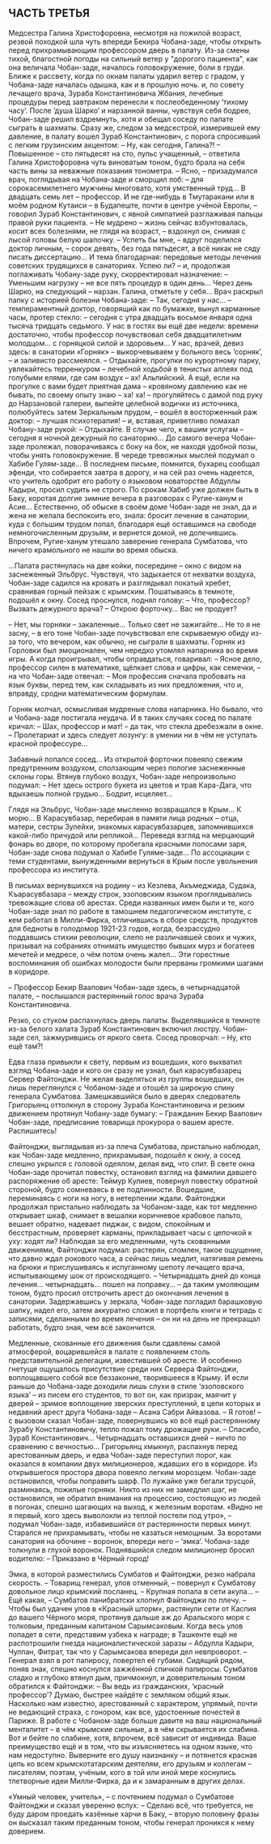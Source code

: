 ## ЧАСТЬ ТРЕТЬЯ

Медсестра Галина Христофоровна, несмотря на пожилой возраст, резвой походкой шла чуть впереди Бекира Чобана-заде, чтобы открыть перед прихрамывающим профессором дверь в палату. 
Из-за смены тихой, благостной погоды на сильный ветер у "дорогого пациента", как она величала Чобан-заде, началось головокружение, боли в груди.
Ближе к рассвету, когда по окнам палаты ударил ветер с градом, у Чобана-заде началась одышка, как и в прошлую ночь.
и, по совету лечащего врача, Зураба Константиновича Жбания, лечебные процедуры перед завтраком перенесли к послеобеденному ‘тихому часу’.
После ‘душа Шарко’ и нарзанной ванны, чувствуя себя бодрее, Чобан-заде решил вздремнуть, хотя и обещал соседу по палате сыграть в шахматы. 
Сразу же, следом за медсестрой, измерившей ему давление, в палату вошел Зураб Константинович, с порога спросивший с легким грузинским акцентом: 
– Ну, как сегодня, Галина?! 
– Повышенное – сто пятьдесят на сто, пульс учащенный, – ответила Галина Христофоровна чуть виноватым тоном, будто брала на себя часть вины за неважные показания тонометра. 
– Ясно, – призадумался врач, поглядывая на Чобана-заде и сморщил лоб: – для сорокасемилетнего мужчины многовато, хотя умственный труд…
В двадцать семь лет – профессор.
И не где-нибудь в Тмутаракани или в моём родном Кутаиси – в Будапеште, почти в центре учёной Европы, – говорил Зураб Константинович, с явной симпатией разглаживая пальцы правой руки пациента. – Не мудрено – жизнь сейчас взбунтовалась, косит всех болезнями, не глядя на возраст, – вздохнул он, снимая с лысой головы белую шапочку. – Успеть бы мне, – вдруг поделился доктор личным, – сорок девять, без года пятьдесят, а всё никак не сяду писать диссертацию…
И тема благодарная: передовые методы лечения советских трудящихся в санаториях.
Успею ли? – и, продолжая поглаживать Чобану-заде руку, скорректировал назначение: – Уменьшим нагрузку – не все пять процедур в один день…
Через день Шарко, на следующий – нарзан.
Галина, отметьте у себя... 
Врач раскрыл папку с историей болезни Чобана-заде: 
– Так, сегодня у нас... – темпераментный доктор, говорящий как по бумажке, вынул карманные часы, протер стекло: – сегодня с утра двадцать восьмое января одна тысяча тридцать седьмого.
У нас в гостях вы ещё две недели: времени достаточно, чтобы профессор почувствовал себя двадцатилетним молодцом... с горняцкой силой и здоровьем...
У нас, врачей, девиз здесь: в санатории «Горняк» – выкорчевываем у больного весь ‘сорняк’, – и заливисто рассмеялся. – Отдыхайте, прогулки по курортному парку, увлекайтесь терренкуром – лечебной ходьбой в тенистых аллеях под голубыми елями, где сам воздух – ах!
Альпийский.
А ещё, если на прогулке с вами будет приятная дама – кровяному давлению как не бывать, по своему опыту знаю – ха! ха! – прогуляйтесь с дамой под руку до Нарзановой галереи, выпейте целебной водички из источника, полюбуйтесь затем Зеркальным прудом, – вошёл в восторженный раж доктор: – лучшая психотерапия! – и, вставая, приветливо помахал Чобану-заде рукой: – Отдыхайте.
В случае чего, к вашим услугам – сегодня я ночной дежурный по санаторию... 
До самого вечера Чобан-заде пролежал, поворачиваясь с боку на бок, не находя удобной позы, чтобы унять головокружение.
В череде тревожных мыслей подумал о Хабибе Гулям-заде...
В последнем письме, помнится, бухарец сообщал эфенди, что собирается завтра в дорогу, и на сей раз очень надеется, что учитель одобрит его работу о языковом новаторстве Абдуллы Кадыри, просил судить не строго. 
По срокам Хабиб уже должен быть в Баку, коротая долгие зимние вечера в разговорах с Ругие-ханум и Асие... 
Естественно, об обыске в своём доме Чобан-заде не знал, да и жена не желала беспокоить его, знала: бросит лечение в санатории, куда с большим трудом попал, благодаря ещё оставшимся на свободе немногочисленным друзьям, и вернется домой, не долечившись. 
Впрочем, Ругие-ханум утешало заверение генерала Сумбатова, что ничего крамольного не нашли во время обыска.

…Палата растянулась на две койки, посередине – окно с видом на заснеженный Эльбрус.
Чувствуя, что задыхается от нехватки воздуха, Чобан-заде садился на кровать и разглядывал покатый хребет, сравнивая горный пейзаж с крымским. 
Пошатываясь в темноте, подошёл к окну.
Сосед проснулся, поднял голову: 
– Что, профессор?
Вызвать дежурного врача? 
– Открою форточку…
Вас не продует?

– Нет, мы горняки – закаленные…
Только свет не зажигайте...
Не то я не засну, – в его тоне Чобан-заде почувствовал еле скрываемую обиду из-за того, что вечером, как обычно, не сыграли в шахматы. 
Горняк из Горловки был эмоционален, чем нередко утомлял напарника во время игры.
А когда проигрывал, чтобы оправдаться, говаривал: 
– Ясное дело, профессор силен в математике, щёлкает слова и цифры, как семечки, – на что Чобан-заде отвечал: – Моя профессия сначала пробовать на язык буквы, перед тем, как складывать из них предложения, что и, вправду, сродни математическим формулам.

Горняк молчал, осмысливая мудреные слова напарника. 
Но бывало, что и Чобана-заде постигала неудача.
И в таких случаях сосед по палате кричал: – Шах, профессор и мат! – да так, что стекла дребезжали в окне. – Пролетариат и здесь следует лозунгу: в умении ни в чём не уступать красной профессуре…

Забавный попался сосед... 
Из открытой форточки повеяло свежим предутренним воздухом, сползающим через пологие заснеженные склоны горы.
Втянув глубоко воздух, Чобан-заде непроизвольно подумал: 
– Нет здесь острого букета из цветов и трав Кара-Дага, что вдыхаешь полной грудью...
Бодрит, исцеляет…

Глядя на Эльбрус, Чобан-заде мысленно возвращался в Крым...
К морю…
В Карасувбазар, перебирая в памяти лица родных – отца, матери, сестры Зулейхи, знакомых карасувбазарцев, запомнившихся какой-либо причудой или репликой… 
Переведя взгляд на мерцающий фонарь во дворе, по которому пробегала красными полосами заря, Чобан-заде снова подумал о Хабибе Гуляме-заде...
По ассоциации с теми студентами, вынужденными вернуться в Крым после увольнения профессора из института.

В письмах вернувшихся на родину – из Кезлева, Акъмеджида, Судака, Къарасувбазара – между строк, эзоповским языком проглядывались тревожащие слова об арестах.
Среди названных имен были и те, кого Чобан-заде знал по работе в тамошнем педагогическом институте, с кем работал в Милли-Фирка, отличившись в сборе средств, продуктов для бедноты в голодомор 1921-23 годов, когда, безрассудно поддавшись стихии революции, слепо не различавшей своих и чужих, призывал на собраниях отнимать имущество бывших мурз и богатеев мечетей и медресе, о чём потом очень жалел… 
Эти горестные воспоминания об ошибках молодости были прерваны громкими шагами в коридоре.

– Профессор Бекир Ваапович Чобан-заде здесь, в четырнадцатой палате, – послышался растерянный голос врача Зураба Константиновича.

Резко, со стуком распахнулась дверь палаты.
Выделявшийся в темноте из-за белого халата Зураб Константинович включил люстру.
Чобан-заде сел, зажмурившись от яркого света.
Сосед проворчал: 
– Ну, кто ещё там?!

Едва глаза привыкли к свету, первым из вошедших, кого выхватил взгляд Чобана-заде и кого он сразу не узнал, был карасувбазарец Сервер Файтонджи.
Не желая выделяться из группы вошедших, он лишь переглянулся с Чобаном-заде и отошёл за широкую спину генерала Сумбатова. 
Замешкавшийся было в дверях следователь Григорьянц оттолкнул в сторону 3ураба Константиновича и резким движением протянул Чобану-заде бумагу: 
– Гражданин Бекир Ваапович Чобан-заде, предписание товарища прокурора о вашем аресте.
Распишитесь!

Файтонджи, выглядывая из-за плеча Сумбатова, пристально наблюдал, как Чобан-заде медленно, прихрамывая, подошёл к окну, а сосед спешно укрылся с головой одеялом, делая вид, что спит. 
В свете окна Чобан-заде прочитал повестку, остановил взгляд на фамилии давшего распоряжение об аресте: Теймур Кулиев, повернул повестку обратной стороной, будто сомневаясь в ее подлинности. 
Вошедшие, переминаясь с ноги на ногу, в нетерпении ждали. 
Файтонджи продолжал пристально наблюдать за Чобаном-заде, как тот медленно открывает шкаф, снимает в вешалки коричневое крабовое пальто, вешает обратно, надевает пиджак, с видом, спокойным и бесстрастным, проверяет карманы, прикладывает часы с цепочкой к уху: ходят ли?
Наблюдая за его медленными, чуть скованными движениями, Файтонджи подумал: растерян, сломлен, такое ощущение, что давно ждал рокового часа, а сейчас лишь медлит, натягивая ремень на брюки и прислушиваясь к испуганному шепоту лечащего врача, испытывающему шок от происходящего. 
– Четырнадцать дней до конца лечения… четырнадцать… пошел на поправку… – да таким умоляющим тоном, будто просил отстрочить арест до окончания лечения в санатории. 
Задержавшись у зеркала, Чобан-заде погладил барашковую шапку, надел его, затем аккуратно сложил в портфель книги и тетрадь с записями, сделанными во время лечения – он ни на день не прекращал работать, будто зная, чем всё закончится.

Медленные, скованные его движения были сдавлены самой атмосферой, воцарившейся в палате с появлением столь представительной делегации, известившей об аресте.
И особенно гнетуще ощущалось присутствие среди них Сервера Файтонджи, воплощавшего собой все беззаконие, творившееся в Крыму.
И если раньше до Чобана-заде доходили лишь слухи в стиле ‘эзоповского языка’ – из писем его студентов, то вот он, как призрак, маячит у дверей – зримое воплощение зверских преступлений, в цепи которых и недавний арест друга Чобана-заде – Асана Сабри Айвазова. 
– Я готов! – с вызовом сказал Чобан-заде, повернувшись ко всё ещё растерянному Зурабу Константиновичу, тепло пожал тому дрожащие руки. – Спасибо, Зураб Константинович...
Четырнадцать оставшихся дней – ничто по сравнению с вечностью… 
Григорьянц хмыкнул, распахнув перед арестованным дверь, и едва Чобан-заде переступил порог, как оказался в компании двух милиционеров, ждавших его в коридоре. 
Из открывшегося простора двора повеяло легким морозцем.
Чобан-заде остановился, чтобы поправить шарф.
По лужайке уже бегали трусцой, разминаясь, пожилые горняки.
Никто из них не замедлил шаг, не остановился, не обратил внимания на процессию, состоящую из людей в погонах, спешно шагающих на выход, к железным воротам. 
«Видно не я первый, кого здесь выволокли из теплой поcтели под утро», – подумал Чобан-заде, избавившийся от растерянности первых минут.
Старался не прихрамывать, чтобы не казаться немощным. 
За воротами санатория на обочине – воронок, впереди него – ‘эмка’. 
Чобана-заде толкнули в глухой воронок.
Поднявшийся следом милиционер бросил водителю: 
– Приказано в Чёрный город!

Эмка, в которой разместились Сумбатов и Файтонджи, резко набрала скорость. 
– Товарищ генерал, улов отменный, – повернул к Сумбатову довольное лицо крымский посланец. – Крупная попала в сети акула… 
– Ещё какая, – Сумбатов панибратски хлопнул Файтонджи по плечу. – Чтобы был удачен улов в «Красный шторм», растянули сети от Каспия до вашего Чёрного моря, протянув дальше аж до Аральского моря с толковым, преданным капитаном Сарымсаковым.
Когда весь улов попадет в сети, представим узбека к награде; в Ташкенте ещё не распотрошили гнезда националистической заразы – Абдулла Кадыри, Чулпан, Фитрат, так что у Сарымсакова впереди дел невпроворот. – Генерал взял в рот папиросу, повертел её губами.
Сидящий рядом, поняв знак, спешно коснулся зажжённой спичкой папиросы.
Сумбатов сладко и глубоко втянул дым, причмокнул, и доверительным тоном обратился к Файтонджи: 
– Вы ведь из гражданских, ‘красный профессор’? Думаю, быстрее найдёте с земляком общий язык.
Насколько нам известно, арестованный с характером, упрямый, почти не ведающий страха, с гонором, как все, удостоенные почестей в Париже.
В работе с Чобаном-заде больше давите на ваш национальный менталитет – в чём крымские сильные, а в чём скрывается их слабина.
Вот и бейте по слабине, хотя, впрочем, всё зависит от индивида.
Ваше преимущество ещё и в том, что вы изъясняетесь на одном языке, что нам недоступно.
Выверните его душу наизнанку – и потянется красная цепь ко всем крымскотатарским деятелям, его друзьям и коллегам – писателям, поэтам, учёным, кого в той или иной мере коснулись тлетворные идеи Милли-Фирка, да и к замаранным в других делах.

«Умный человек, учитель», – с почтением подумал о Сумбатове Файтонджи и сказал уверенно вслух: 
– Сделаю всё, что требуется, не буду даром проедать казённые харчи в Баку, – вторую половину фразы он высказал таким преданным тоном, чтобы генерал проникся к нему доверием. 
